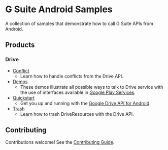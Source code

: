 # G Suite Android Samples

A collection of samples that demonstrate how to call G Suite APIs from Android.

## Products

### Drive

- [Conflict](conflict/)
  - Learn how to handle conflicts from the Drive API.
- [Demos](demos/)
  - These demos illustrate all possible ways to talk to Drive service with the
  use of interfaces available in [Google Play Services](https://developers.google.com/android/guides/overview).
- [Quickstart](quickstart/)
  - Get you up and running with the [Google Drive API for Android](https://developers.google.com/drive/android/).
- [Trash](trash/)
  - Learn how to trash DriveResources with the Drive API.

## Contributing

Contributions welcome! See the [Contributing Guide](CONTRIBUTING.md).
